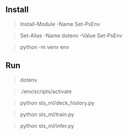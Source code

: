 ## Install

> Install-Module -Name Set-PsEnv

> Set-Alias -Name dotenv -Value Set-PsEnv

> python -m venv env

## Run

> dotenv

> ./env/scripts/activate

> python sts_ml/deck_history.py

> python sts_ml/train.py

> python sts_ml/infer.py


